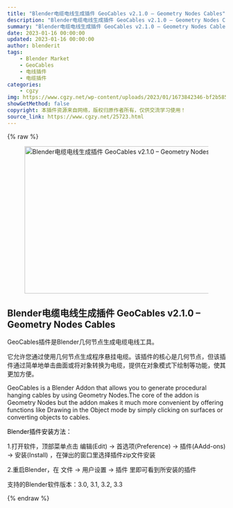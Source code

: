 ```yaml
---
title: "Blender电缆电线生成插件 GeoCables v2.1.0 – Geometry Nodes Cables"
description: "Blender电缆电线生成插件 GeoCables v2.1.0 – Geometry Nodes Cables"
summary: "Blender电缆电线生成插件 GeoCables v2.1.0 – Geometry Nodes Cables"
date: 2023-01-16 00:00:00
updated: 2023-01-16 00:00:00
author: blenderit
tags: 
    - Blender Market
    - GeoCables
    - 电线插件
    - 电缆插件
categories:
    - cgzy
img: https://www.cgzy.net/wp-content/uploads/2023/01/1673842346-bf2b585aaeb7a04.jpg
showGetMethod: false
copyright: 本插件资源来自网络，版权归原作者所有，仅供交流学习使用！
source_link: https://www.cgzy.net/25723.html
---
```


{% raw %}
<div class="wp-block-image is-style-border-round-and-with-shadow"><figure class="aligncenter size-full"><img fetchpriority="high" decoding="async" width="512" height="340" src="https://www.cgzy.net/wp-content/uploads/2023/01/1673842133-a54168b55547655.jpg" class="wp-image-25724" srcset="https://www.cgzy.net/wp-content/uploads/2023/01/1673842133-a54168b55547655.jpg 512w, https://www.cgzy.net/wp-content/uploads/2023/01/1673842133-a54168b55547655-300x200.jpg 300w" sizes="(max-width: 512px) 100vw, 512px" title="Blender电缆电线生成插件 GeoCables v2.1.0 – Geometry Nodes Cables" alt="Blender电缆电线生成插件 GeoCables v2.1.0 – Geometry Nodes Cables"></figure></div><div class="wp-block-pandastudio-title"><div class="title_style_01"><h2 id="h2-0">Blender电缆电线生成插件 GeoCables v2.1.0 – Geometry Nodes Cables</h2></div></div><p class="is-style-text-indent-2em">GeoCables插件是Blender几何节点生成电缆电线工具。</p><p>它允许您通过使用几何节点生成程序悬挂电缆。该插件的核心是几何节点，但该插件通过简单地单击曲面或将对象转换为电缆，提供在对象模式下绘制等功能，使其更加方便。</p><p>GeoCables is a Blender Addon that allows you to generate procedural hanging cables by using Geometry Nodes.The core of the addon is Geometry Nodes but the addon makes it much more convenient by offering functions like Drawing in the Object mode by simply clicking on surfaces or converting objects to cables.</p><p><mark style="background-color:rgba(0, 0, 0, 0)" class="has-inline-color has-vivid-red-color">Blender插件安装方法：</mark></p><p>1.打开软件，顶部菜单点击 编辑(Edit) → 首选项(Preference) → 插件(AAdd-ons) → 安装(Install) ，在弹出的窗口里选择插件zip文件安装</p><p>2.重启Blender，在 文件 → 用户设置 → 插件 里即可看到所安装的插件</p><div class="wp-block-pandastudio-tips"><div class="tip success "><p>支持的Blender软件版本：3.0, 3.1, 3.2, 3.3</p>
</div></div>
<div style="display: none">cgzy</div>
{% endraw %}